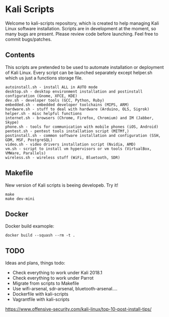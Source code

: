 # Kali Scripts

Welcome to kali-scripts repository, which is created to help managing Kali Linux software installation.
Scripts are in development at the moment, so many bugs are present.
Please review code before launching. Feel free to commit bugs/patches.

## Contents

This scripts are pretended to be used to automate installation or deployment of Kali Linux.
Every script can be launched separately except helper.sh which us just a functions storage file.

    autoinstall.sh - install ALL in AUTO mode
    desktop.sh - desktop environment installation and postinstall configuration (Gnome, XFCE, KDE)
    dev.sh - developer tools (GCC, Python, Ruby)
    embedded.sh - embedded developer toolchains (MIPS, ARM)
    hardware.sh - stuff to deal with hardware (Arduino, OLS, Sigrok)
    helper.sh - misc helpful functions
    internet.sh - browsers (Chrome, Firefox, Chromium) and IM (Jabber, Skype)
    phone.sh - tools for communication with mobile phones (iOS, Android)
    pentest.sh - pentest tools installation script (MITMf,)
    postinstall.sh - common software installation and configuration (SSH, GDM, MSF, PostgreSQL)
    video.sh - video drivers installation script (Nvidia, AMD)
    vm.sh - script to install vm hypervisors or vm tools (VirtualBox, VMWare, Parallels)
    wireless.sh - wireless stuff (WiFi, Bluetooth, SDR)

## Makefile

New version of Kali scripts is beeing developeb. Try it!
```
make
make dev-mini
```

## Docker

Docker build examople:
```
docker build --squash --rm -t . 
```

## TODO

Ideas and plans, things todo:
- Check everything to work under Kali 2018.1
- Check everything to work under Parrot
- Migrate from scripts to Makefile
- Use wifi-arsenal, sdr-arsenal, bluetooth-arsenal....
- Dockerfile with kali-scripts
- Vagrantfile  with kali-scripts


https://www.offensive-security.com/kali-linux/top-10-post-install-tips/
